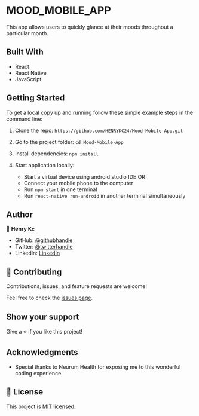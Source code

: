 # MOOD_MOBILE_APP
This app allows users to quickly glance at their moods throughout a particular month. 

## Built With

- React
- React Native
- JavaScript

## Getting Started


To get a local copy up and running follow these simple example steps in the command line:

1. Clone the repo: `https://github.com/HENRYKC24/Mood-Mobile-App.git`

2. Go to the project folder: `cd Mood-Mobile-App`

3. Install dependencies: `npm install`

4. Start application locally:
   - Start a virtual device using android studio IDE
   OR
   - Connect your mobile phone to the computer
   - Run `npm start` in one terminal
   - Run `react-native run-android` in another terminal simultaneously



## Author

👤 **Henry Kc**

- GitHub: [@githubhandle](https://github.com/henrykc24)
- Twitter: [@twitterhandle](https://twitter.com/henrykc24)
- LinkedIn: [LinkedIn](https://linkedin.com/in/henry-kc)


## 🤝 Contributing

Contributions, issues, and feature requests are welcome!

Feel free to check the [issues page](https://github.com/HENRYKC24/Mood-Mobile-App/issues/).

## Show your support

Give a ⭐️ if you like this project!

## Acknowledgments

- Special thanks to Neurum Health for exposing me to this wonderful coding experience.

## 📝 License

This project is [MIT](./LICENSE) licensed.

